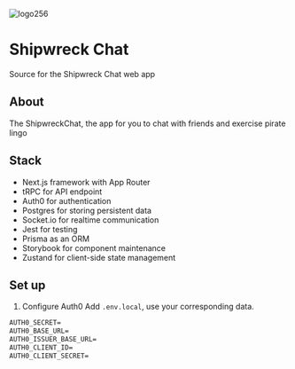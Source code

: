 ![logo256](https://github.com/Kelamir/shipwreckchat/assets/61295121/63b0ccf3-654d-43e2-bbc7-09c68551b81c)


# Shipwreck Chat
Source for the Shipwreck Chat web app

## About

The ShipwreckChat, the app for you to chat with friends and exercise pirate lingo

## Stack

- Next.js framework with App Router
- tRPC for API endpoint
- Auth0 for authentication
- Postgres for storing persistent data
- Socket.io for realtime communication
- Jest for testing
- Prisma as an ORM
- Storybook for component maintenance
- Zustand for client-side state management

## Set up
1. Configure Auth0
Add `.env.local`, use your corresponding data.

```txt
AUTH0_SECRET=
AUTH0_BASE_URL=
AUTH0_ISSUER_BASE_URL=
AUTH0_CLIENT_ID=
AUTH0_CLIENT_SECRET=
```
